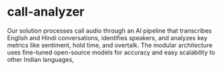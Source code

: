 # call-analyzer
Our solution processes call audio through an AI pipeline that transcribes English and Hindi conversations, identifies speakers, and analyzes key metrics like sentiment, hold time, and overtalk. The modular architecture uses fine-tuned open-source models for accuracy and easy scalability to other Indian languages, 
